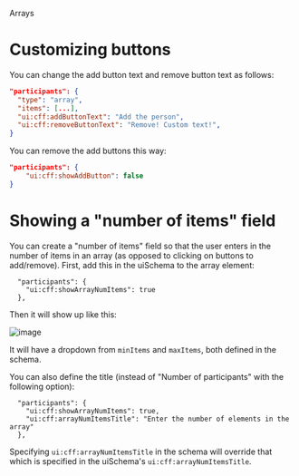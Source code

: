 Arrays

# Customizing buttons
You can change the add button text and remove button text as follows:

```json
"participants": {
  "type": "array",
  "items": [...],
  "ui:cff:addButtonText": "Add the person",
  "ui:cff:removeButtonText": "Remove! Custom text!",
}
```

You can remove the add buttons this way:

```json
"participants": {
    "ui:cff:showAddButton": false
}
```

# Showing a "number of items" field

You can create a "number of items" field so that the user enters in the number of items in an array (as opposed to clicking on buttons to add/remove). First, add this in the uiSchema to the array element:

```
  "participants": {
    "ui:cff:showArrayNumItems": true
  },
```

Then it will show up like this:

![image](https://user-images.githubusercontent.com/1689183/59124225-005da880-8914-11e9-81c1-24df16a1dbee.png)

It will have a dropdown from `minItems` and `maxItems`, both defined in the schema.

You can also define the title (instead of "Number of participants" with the following option):

```
  "participants": {
    "ui:cff:showArrayNumItems": true,
    "ui:cff:arrayNumItemsTitle": "Enter the number of elements in the array"
  },
```

Specifying `ui:cff:arrayNumItemsTitle` in the schema will override that which is specified in the uiSchema's `ui:cff:arrayNumItemsTitle`.